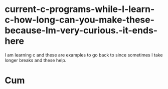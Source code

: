 # current-c-programs-while-I-learn-c-how-long-can-you-make-these-because-Im-very-curious.-it-ends-here
I am learning c and these are examples to go back to since sometimes I take longer breaks and these help.
# Cum
